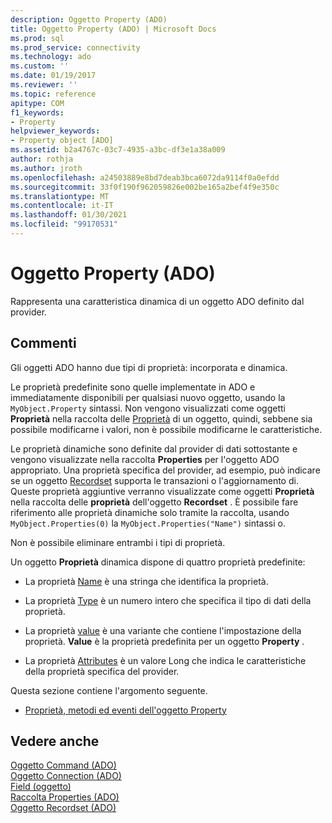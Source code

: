 ```yaml
---
description: Oggetto Property (ADO)
title: Oggetto Property (ADO) | Microsoft Docs
ms.prod: sql
ms.prod_service: connectivity
ms.technology: ado
ms.custom: ''
ms.date: 01/19/2017
ms.reviewer: ''
ms.topic: reference
apitype: COM
f1_keywords:
- Property
helpviewer_keywords:
- Property object [ADO]
ms.assetid: b2a4767c-03c7-4935-a3bc-df3e1a38a009
author: rothja
ms.author: jroth
ms.openlocfilehash: a24503889e8bd7deab3bca6072da9114f0a0efdd
ms.sourcegitcommit: 33f0f190f962059826e002be165a2bef4f9e350c
ms.translationtype: MT
ms.contentlocale: it-IT
ms.lasthandoff: 01/30/2021
ms.locfileid: "99170531"
---
```

# <a name="property-object-ado"></a>Oggetto Property (ADO)
Rappresenta una caratteristica dinamica di un oggetto ADO definito dal provider.  
  
## <a name="remarks"></a>Commenti  
 Gli oggetti ADO hanno due tipi di proprietà: incorporata e dinamica.  
  
 Le proprietà predefinite sono quelle implementate in ADO e immediatamente disponibili per qualsiasi nuovo oggetto, usando la `MyObject.Property` sintassi. Non vengono visualizzati come oggetti **Proprietà** nella raccolta delle [Proprietà](./properties-collection-ado.md) di un oggetto, quindi, sebbene sia possibile modificarne i valori, non è possibile modificarne le caratteristiche.  
  
 Le proprietà dinamiche sono definite dal provider di dati sottostante e vengono visualizzate nella raccolta **Properties** per l'oggetto ADO appropriato. Una proprietà specifica del provider, ad esempio, può indicare se un oggetto [Recordset](./recordset-object-ado.md) supporta le transazioni o l'aggiornamento di. Queste proprietà aggiuntive verranno visualizzate come oggetti **Proprietà** nella raccolta delle **proprietà** dell'oggetto **Recordset** . È possibile fare riferimento alle proprietà dinamiche solo tramite la raccolta, usando `MyObject.Properties(0)` la `MyObject.Properties("Name")` sintassi o.  
  
 Non è possibile eliminare entrambi i tipi di proprietà.  
  
 Un oggetto **Proprietà** dinamica dispone di quattro proprietà predefinite:  
  
-   La proprietà [Name](./name-property-ado.md) è una stringa che identifica la proprietà.  
  
-   La proprietà [Type](./type-property-ado.md) è un numero intero che specifica il tipo di dati della proprietà.  
  
-   La proprietà [value](./value-property-ado.md) è una variante che contiene l'impostazione della proprietà. **Value** è la proprietà predefinita per un oggetto **Property** .  
  
-   La proprietà [Attributes](./attributes-property-ado.md) è un valore Long che indica le caratteristiche della proprietà specifica del provider.  
  
 Questa sezione contiene l'argomento seguente.  
  
-   [Proprietà, metodi ed eventi dell'oggetto Property](./property-object-properties-methods-and-events.md)  
  
## <a name="see-also"></a>Vedere anche  
 [Oggetto Command (ADO)](./command-object-ado.md)   
 [Oggetto Connection (ADO)](./connection-object-ado.md)   
 [Field (oggetto)](./field-object.md)   
 [Raccolta Properties (ADO)](./properties-collection-ado.md)   
 [Oggetto Recordset (ADO)](./recordset-object-ado.md)